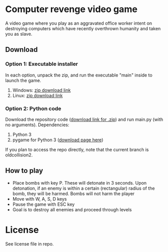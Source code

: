# Computer revenge video game

A video game where you play as an aggravated office worker intent on destroying computers which have recently overthrown humanity and taken you as slave.

## Download

### Option 1: Executable installer

In each option, unpack the zip, and run the executable "main" inside to launch the game.

1. Windows: [zip download link](https://github.com/Roolymoo/comprev/raw/oldcollision2/src/build/exe.win32-3.3.zip)
2. Linux: [zip download link](https://github.com/Roolymoo/comprev/raw/oldcollision2/src/build/exe.linux-x86_64-3.4.zip)

### Option 2: Python code

Download the repository code ([download link for .zip](https://github.com/Roolymoo/comprev/archive/master.zip)) and run main.py (with no arguments). Dependencies:

1. Python 3
2. pygame for Python 3 ([download page here](https://bitbucket.org/pygame/pygame/downloads))

If you plan to access the repo directly, note that the current branch is oldcollision2.

## How to play

* Place bombs with key P. These will detonate in 3 seconds. Upon detonation, if an enemy is within a certain (rectangular) radius of the bomb, they will be harmed. Bombs will not harm the player
* Move with W, A, S, D keys
* Pause the game with ESC key
* Goal is to destroy all enemies and proceed through levels

# License

See license file in repo.